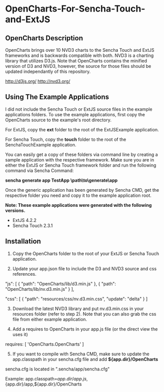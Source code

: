 OpenCharts-For-Sencha-Touch-and-ExtJS
=====================================

## OpenCharts Description

OpenCharts brings over 10 NVD3 charts to the Sencha Touch and ExtJS frameworks and is backwards compatible with both. NVD3 is a charting library that utilizes D3.js. Note that OpenCharts contains the minified version of D3 and NVD3, however, the source for those files should be updated independantly of this repository.

http://d3js.org/
http://nvd3.org/

## Using The Example Applications

I did not include the Sencha Touch or ExtJS source files in the example applications folders. To use the example applications, first copy the OpenCharts source to the example's root directory.

For ExtJS, copy the **ext** folder to the root of the ExtJSExample application.

For Sencha Touch, copy the **touch** folder to the root of the SenchaTouchExample application.

You can easily get a copy of these folders via command line by creating a sample application with the respective framework. Make sure you are in either the ExtJS or Sencha Touch framework folder and run the following command via Sencha Command:

**sencha generate app TestApp \path\to\generate\app**

Once the generic application has been generated by Sencha CMD, get the respective folder you need and copy it to the example application root.

**Note: These example applications were generated with the following versions.**

- ExtJS 4.2.2
- Sencha Touch 2.3.1

## Installation

1. Copy the OpenCharts folder to the root of your ExtJS or Sencha Touch application.

2. Update your app.json file to include the D3 and NVD3 source and css references.

"js": [
    {
        "path": "OpenCharts/lib/d3.min.js"
    },
    {
        "path": "OpenCharts/lib/nv.d3.min.js"
    }
],

"css": [
    {
        "path": "resources/css/nv.d3.min.css",
        "update": "delta"
    }
]

3. Download the latest NVD3 library and put nv.d3.min.css in your resources folder (refer to step 2). Note that you can also grab the css file from either example application.

4. Add a requires to OpenCharts in your app.js file (or the direct view the uses it)

requires: [
    'OpenCharts.OpenCharts'
]

5. If you want to compile with Sencha CMD, make sure to update the app.classpath in your sencha.cfg file and add **${app.dir}/OpenCharts**

sencha.cfg is located in ".sencha/app/sencha.cfg"

Example: app.classpath=${app.dir}/app.js,${app.dir}/app,${app.dir}/OpenCharts